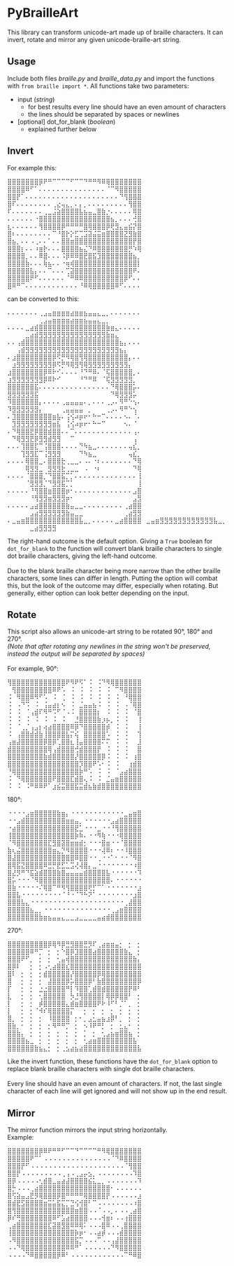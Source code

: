 ﻿# PyBrailleArt
This library can transform unicode-art made up of braille characters. It can invert, rotate and mirror any given unicode-braille-art string.

## Usage
Include both files *braille.py* and *braille_data.py* and import the functions with `from braille import *`. All functions take two parameters: 
 * input (*string*)
     * for best results every line should have an even amount of characters
     * the lines should be separated by spaces or newlines
 * [optional] dot_for_blank (*boolean*)
     * explained further below


## Invert
For example this:

<p>⣿⣿⣿⣿⣿⣿⣿⡿⠟⠛⠉⠉⠉⠉⠋⠉⠉⠙⠛⠛⠻⠿⢿⣿⣿⣿⣿⣿⣿⣿ <br> 
⣿⣿⣿⣿⠿⠋⠁⠄⠄⠄⠄⠄⠄⠄⠄⠄⠄⠄⠄⠄⠄⠄⠈⠉⠻⣿⣿⣿⣿⣿ <br> 
⣿⣿⡟⠁⠄⠄⠄⠄⠄⠄⠄⠄⠄⠄⠄⠄⠄⠄⠄⠄⠄⠄⠄⠄⠄⠙⢻⣿⣿⣿ <br> 
⣿⠏⠄⠄⠄⠄⠄⠄⠄⠄⢀⣔⢤⣄⡀⠄⡄⡀⠄⠄⠄⠄⠄⠄⠄⠄⠄⢻⣿⣿ <br> 
⠏⠄⠄⠄⠄⠄⠄⠄⢀⣀⣨⣵⣿⣿⣿⣿⣧⣦⣤⣀⣿⣷⡐⠄⠄⠄⠄⠄⢿⣿ <br> 
⠄⠄⠄⠄⠄⠄⠐⣿⣿⣿⣿⣿⣿⣿⣿⣿⣿⣿⣿⣿⣿⣿⣿⣦⡀⠄⠄⠄⢚⣿ <br> 
⣆⠄⠄⠄⠄⠄⠄⢻⣿⣿⣿⣿⡿⠛⠛⠛⠛⣿⢿⣿⣿⣿⡿⢟⣻⣄⣤⣮⡝⣿ <br> 
⣿⠆⠄⠄⠄⠄⠄⠄⠄⠄⠉⠘⣿⡗⡕⣋⢉⣩⣽⣬⣭⣶⣿⣿⣿⣿⣝⣻⣷⣿ <br> 
⣿⣦⡀⠄⠄⠠⢀⠄⠄⠁⠄⠄⣿⣿⣶⣿⣿⣿⣿⣿⣿⣿⣿⣿⣿⣿⣿⣿⡟⣿ <br> 
⣿⣿⣿⡆⠄⠄⠰⣶⡗⠄⠄⠄⣿⣿⣿⣿⣦⣌⠙⠿⣿⣿⣿⣿⣿⣿⣿⡛⠱⢿ <br> 
⣿⣿⣿⣿⡀⠄⠄⠿⣿⠄⠄⠄⠨⡿⠿⠿⣿⣟⣿⣯⣹⣿⣿⣿⣿⣿⣿⣿⣦⡀ <br> 
⣿⣿⣿⣿⣷⠄⠄⠄⢷⣦⠄⠄⠐⢶⢾⣿⣿⣿⣿⣿⣿⣿⣿⣿⣿⣿⣿⣿⣿⡇ <br> 
⣿⣿⣿⣿⣿⣧⡄⠄⠄⠉⠄⠄⠄⢉⣽⣿⣿⣿⣿⣿⣿⣿⣿⣿⣿⣿⣿⣿⠟⠄ <br> 
⣿⣿⣿⣿⣿⠟⠋⠄⠄⠄⠄⠄⠄⠈⠛⠿⠿⣿⣿⣿⣿⣿⣿⣿⣿⣿⡿⠋⠄⠄ <br> 
⣿⠿⠛⠉⠄⠄⠄⠄⠄⠄⠄⠄⠄⠄⠄⠄⠘⠿⢿⣿⣿⣿⣿⣿⠿⠋⠄⠄⠄⠄</p> 

can be converted to this:

<p>⠄⠄⠄⠄⠄⠄⠄⢀⣠⣤⣶⣶⣶⣶⣴⣶⣶⣦⣤⣤⣄⣀⡀⠄⠄⠄⠄⠄⠄⠄ ⠀⠀⠀⠀⠀⠀⠀⢀⣠⣤⣶⣶⣶⣶⣴⣶⣶⣦⣤⣤⣄⣀⡀⠀⠀⠀⠀⠀⠀⠀ <br> 
⠄⠄⠄⠄⣀⣴⣾⣿⣿⣿⣿⣿⣿⣿⣿⣿⣿⣿⣿⣿⣿⣿⣷⣶⣄⠄⠄⠄⠄⠄ ⠀⠀⠀⠀⣀⣴⣾⣻⣻⣻⣻⣻⣻⣻⣻⣻⣻⣻⣻⣻⣻⣻⣷⣶⣄⠀⠀⠀⠀⠀ <br> 
⠄⠄⢠⣾⣿⣿⣿⣿⣿⣿⣿⣿⣿⣿⣿⣿⣿⣿⣿⣿⣿⣿⣿⣿⣿⣦⡄⠄⠄⠄ ⠀⠀⢠⣾⣻⣻⣻⣻⣻⣻⣻⣻⣻⣻⣻⣻⣻⣻⣻⣻⣻⣻⣻⣻⣻⣦⡄⠀⠀⠀ <br> 
⠄⣰⣿⣿⣿⣿⣿⣿⣿⣿⡿⠫⡛⠻⢿⣿⢻⢿⣿⣿⣿⣿⣿⣿⣿⣿⣿⡄⠄⠄ ⠀⣰⣻⣻⣻⣻⣻⣻⣻⣻⡿⠫⡛⠻⢿⣻⢻⢿⣻⣻⣻⣻⣻⣻⣻⣻⣻⡄⠀⠀ <br> 
⣰⣿⣿⣿⣿⣿⣿⣿⡿⠿⠗⠊⠄⠄⠄⠄⠘⠙⠛⠿⠄⠈⢯⣿⣿⣿⣿⣿⡀⠄ ⣰⣻⣻⣻⣻⣻⣻⣻⡿⠿⠗⠊⠀⠀⠀⠀⠘⠙⠛⠿⠀⠈⢯⣻⣻⣻⣻⣻⡀⠀ <br> 
⣿⣿⣿⣿⣿⣿⣯⠄⠄⠄⠄⠄⠄⠄⠄⠄⠄⠄⠄⠄⠄⠄⠄⠙⢿⣿⣿⣿⡥⠄ ⣻⣻⣻⣻⣻⣻⣯⠀⠀⠀⠀⠀⠀⠀⠀⠀⠀⠀⠀⠀⠀⠀⠀⠙⢿⣻⣻⣻⡥⠀ <br> 
⠹⣿⣿⣿⣿⣿⣿⡄⠄⠄⠄⠄⢀⣤⣤⣤⣤⠄⡀⠄⠄⠄⢀⡠⠄⠻⠛⠑⢢⠄ ⠹⣻⣻⣻⣻⣻⣻⡄⠀⠀⠀⠀⢀⣤⣤⣤⣤⠀⡀⠀⠀⠀⢀⡠⠄⠻⠛⠑⢢⠀ <br> 
⠄⣹⣿⣿⣿⣿⣿⣿⣿⣿⣶⣧⠄⢨⢪⠴⡶⠖⠂⠓⠒⠉⠄⠄⠄⠄⠢⠄⠈⠄ ⠀⣹⣻⣻⣻⣻⣻⣻⣻⣻⣶⣧⠀⢨⢪⠴⡶⠖⠂⠓⠒⠉⠀⠀⠀⠀⠢⠄⠈⠀ <br> 
⠄⠙⢿⣿⣿⣟⡿⣿⣿⣾⣿⣿⠄⠄⠉⠄⠄⠄⠄⠄⠄⠄⠄⠄⠄⠄⠄⠄⢠⠄ ⠀⠙⢿⣻⣻⣟⡿⣻⣻⣾⣻⣻⠀⠀⠉⠀⠀⠀⠀⠀⠀⠀⠀⠀⠀⠀⠀⠀⢠⠀ <br> 
⠄⠄⠄⢹⣿⣿⣏⠉⢨⣿⣿⣿⠄⠄⠄⠄⠙⠳⣦⣀⠄⠄⠄⠄⠄⠄⠄⢤⣎⡀ ⠀⠀⠀⢹⣻⣻⣏⠉⢨⣻⣻⣻⠀⠀⠀⠀⠙⠳⣦⣀⠀⠀⠀⠀⠀⠀⠀⢤⣎⡀ <br> 
⠄⠄⠄⠄⢿⣿⣿⣀⠄⣿⣿⣿⣗⢀⣀⣀⠄⠠⠄⠐⠆⠄⠄⠄⠄⠄⠄⠄⠙⢿ ⠀⠀⠀⠀⢿⣻⣻⣀⠀⣻⣻⣻⣗⢀⣀⣀⠀⠠⠀⠐⠆⠀⠀⠀⠀⠀⠀⠀⠙⢿ <br> 
⠄⠄⠄⠄⠈⣿⣿⣿⡈⠙⣿⣿⣯⡉⡁⠄⠄⠄⠄⠄⠄⠄⠄⠄⠄⠄⠄⠄⠄⢸ ⠀⠀⠀⠀⠈⣻⣻⣻⡈⠙⣻⣻⣯⡉⡁⠀⠀⠀⠀⠀⠀⠀⠀⠀⠀⠀⠀⠀⠀⢸ <br> 
⠄⠄⠄⠄⠄⠘⢻⣿⣿⣶⣿⣿⣿⡶⠂⠄⠄⠄⠄⠄⠄⠄⠄⠄⠄⠄⠄⠄⣠⣿ ⠀⠀⠀⠀⠀⠘⢻⣻⣻⣶⣻⣻⣻⡶⠂⠀⠀⠀⠀⠀⠀⠀⠀⠀⠀⠀⠀⠀⣠⣻ <br> 
⠄⠄⠄⠄⠄⣠⣴⣿⣿⣿⣿⣿⣿⣷⣤⣀⣀⠄⠄⠄⠄⠄⠄⠄⠄⠄⢀⣴⣿⣿ ⠀⠀⠀⠀⠀⣠⣴⣻⣻⣻⣻⣻⣻⣷⣤⣀⣀⠀⠀⠀⠀⠀⠀⠀⠀⠀⢀⣴⣻⣻ <br> 
⠄⣀⣤⣶⣿⣿⣿⣿⣿⣿⣿⣿⣿⣿⣿⣿⣧⣀⡀⠄⠄⠄⠄⠄⣀⣴⣿⣿⣿⣿⠀⣀⣤⣶⣻⣻⣻⣻⣻⣻⣻⣻⣻⣻⣻⣻⣧⣀⡀⠀⠀⠀⠀⠀⣀⣴⣻⣻⣻⣻ </p>  

The right-hand outcome is the default option. Giving a `True` boolean for `dot_for_blank` to the function will convert blank braille characters to single dot braille characters, giving the left-hand outcome. <br><br>
Due to the blank braille character being more narrow than the other braille characters, some lines can differ in length. Putting the option will combat this, but the look of the outcome may differ, especially when rotating. But generally, either option can look better depending on the input.

## Rotate
This script also allows an unicode-art string to be rotated 90°, 180° and 270°. <br>
*(Note that after rotating any newlines in the string won't be preserved, instead the output will be separated by spaces)* <br><br>
For example, 90°:

<p>⢻⣿⣿⣿⣿⣿⣿⣿⣿⣿⣿⣿⣿⠟⠻⠟⠫⠁⠨⠀⠨⠙⠻⢿⣿⣿⣿⣿⣿⣿ <br> 
⠀⢻⣿⣿⣿⣿⣿⣿⣿⣿⠿⠟⠡⠀⠨⠀⠨⠀⠨⠀⠨⠀⠨⠀⠉⠻⣿⣿⣿⣿ <br> 
⠨⠀⠻⣿⣿⠿⠻⠋⠡⠀⠨⠀⢈⠀⠨⠀⠨⠀⠨⠀⠨⠀⠨⠀⠨⠀⠘⢿⣿⣿ <br> 
⠨⠀⠠⠙⠩⠀⠨⠀⢨⣤⣴⡆⠢⠀⠨⠀⣈⣤⣤⣦⠨⠀⠨⠀⠨⠀⠠⠈⢿⣿ <br> 
⠨⠀⠨⠀⠈⢠⣾⠏⠻⠛⠩⠋⠈⠠⠨⠀⣿⣿⣿⣿⡆⠀⠨⠀⠨⠀⠨⠀⠈⣿ <br> 
⠨⠀⠨⠀⠨⠀⠨⠀⠨⠀⠨⠀⠨⠀⠀⣘⣿⣿⣿⣿⣷⡰⡦⡀⠨⠀⠨⠀⠀⢸ <br> 
⠨⠀⠈⢀⡈⢠⣠⡆⢴⣴⣿⣿⣿⣿⠿⡿⠙⣿⣿⣿⣿⣿⡾⠀⠨⠀⠨⠀⠀⢸ <br> 
⠨⠀⢠⣿⣿⣾⣾⣷⢸⣿⣿⣿⣿⣧⡍⢮⠀⣿⣿⣿⣿⣿⠡⠀⠨⠀⠨⠀⠀⢹ <br> 
⢠⣶⣼⣿⣿⣿⣿⣿⡿⣿⡿⢁⣿⣿⣆⢸⣤⣿⣿⣿⣿⠍⠍⠀⠨⠀⠨⠀⠀⣸ <br> 
⣾⣿⣿⣿⣿⣿⣿⣿⣿⢿⢠⣾⣿⣿⣿⢚⣾⣿⣿⣿⡟⠀⠨⠀⠨⠀⠨⠀⠀⣿ <br> 
⣿⣿⣿⣿⣿⣿⣿⣿⣷⣾⣿⣿⣿⣿⣿⡜⣿⣿⣿⣿⣿⡿⠨⠀⠨⠀⠨⠀⢰⣿ <br> 
⣿⣿⣿⣿⣿⣿⣿⣿⣿⣿⣿⣿⣿⣿⣿⣿⡹⣿⣿⠟⠡⠂⠨⠀⠨⠀⠀⢰⣾⣿ <br> 
⠘⢿⣿⣿⣿⣿⣿⣿⣿⣿⣿⣿⣿⣿⣿⣿⡷⠛⠡⠀⠨⠀⠨⠀⠈⣠⣴⣿⣿⣿ <br> 
⠨⠀⠙⢿⣿⣿⣿⣿⣿⣿⠟⣿⣿⣿⣏⣾⣿⢄⠨⠀⠨⠀⣈⣤⣶⣿⣿⣿⣿⣿ <br> 
⠨⠀⠨⠀⠨⠛⠿⠿⠟⠁⣰⣮⣭⣿⣿⣯⣭⣾⣦⣷⣾⣿⣿⣿⣿⣿⣿⣿⣿⣿ </p> 

180°:

<p>⠐⠐⠐⠐⣠⣶⣿⣿⣿⣿⣿⣷⣶⡄⠐⠐⠐⠐⠐⠐⠐⠐⠐⠐⠐⠐⣀⣤⣶⣿ <br> 
⠐⠐⣠⣾⣿⣿⣿⣿⣿⣿⣿⣿⣿⣶⣶⣤⡀⠐⠐⠐⠐⠐⠐⣠⣴⣿⣿⣿⣿⣿ <br> 
⠐⣴⣿⣿⣿⣿⣿⣿⣿⣿⣿⣿⣿⣿⣿⣟⣁⠐⠐⠐⣀⠐⠐⠘⢻⣿⣿⣿⣿⣿ <br> 
⢸⣿⣿⣿⣿⣿⣿⣿⣿⣿⣿⣿⣿⣿⣿⡷⠷⠄⠐⠐⠻⢷⠐⠐⠐⢿⣿⣿⣿⣿ <br> 
⠈⠻⣿⣿⣿⣿⣿⣿⣿⣏⣻⣿⣽⣿⣶⣶⣾⡂⠐⠐⠐⣿⣶⠐⠐⠈⣿⣿⣿⣿ <br> 
⣷⢆⣬⣿⣿⣿⣿⣿⣿⣿⣶⣄⡙⠻⣿⣿⣿⣿⠐⠐⠐⢼⠿⠆⠐⠐⠸⣿⣿⣿ <br> 
⣿⣼⣿⣿⣿⣿⣿⣿⣿⣿⣿⣿⣿⣿⣿⠿⣿⣿⠐⠐⢀⠐⠐⠁⠂⠐⠐⠈⠻⣿ <br> 
⣿⢿⣯⣝⣿⣿⣿⣿⠿⣛⡛⣟⣋⣁⣩⢜⢼⣿⡄⣀⠐⠐⠐⠐⠐⠐⠐⠐⠰⣿ <br> 
⣿⣜⡻⠛⠙⣯⣵⣾⣿⣿⣿⣷⣿⣤⣤⣤⣤⣾⣿⣿⣿⣿⣧⠐⠐⠐⠐⠐⠐⠹ <br> 
⣿⡥⠐⠐⠐⠈⠻⣿⣿⣿⣿⣿⣿⣿⣿⣿⣿⣿⣿⣿⣿⣿⣿⠄⠐⠐⠐⠐⠐⠐ <br> 
⣿⣷⠐⠐⠐⠐⠐⠌⢿⣿⠉⠛⠻⢻⣿⣿⣿⣿⢟⡋⠉⠁⠐⠐⠐⠐⠐⠐⠐⣰ <br> 
⣿⣿⣧⠐⠐⠐⠐⠐⠐⠐⠐⠐⠈⠘⠐⠈⠙⠓⠝⠁⠐⠐⠐⠐⠐⠐⠐⠐⣰⣿ <br> 
⣿⣿⣿⣧⣄⠐⠐⠐⠐⠐⠐⠐⠐⠐⠐⠐⠐⠐⠐⠐⠐⠐⠐⠐⠐⠐⢀⣼⣿⣿ <br> 
⣿⣿⣿⣿⣿⣦⣀⡀⠐⠐⠐⠐⠐⠐⠐⠐⠐⠐⠐⠐⠐⠐⠐⢀⣠⣶⣿⣿⣿⣿ <br> 
⣿⣿⣿⣿⣿⣿⣿⣷⣶⣦⣤⣤⣄⣀⣀⣠⣀⣀⣀⣀⣤⣴⣾⣿⣿⣿⣿⣿⣿⣿ </p>

270°:

<p>⣿⣿⣿⣿⣿⣿⣿⣿⣿⡿⢿⠻⡿⣛⣻⣿⣿⣛⡻⠏⢀⣴⣶⣶⣤⡂⠀⡂⠀⡂ <br> 
⣿⣿⣿⣿⣿⠿⠛⡉⠀⡂⠀⡂⠑⣿⡿⣹⣿⣿⣿⣴⣿⣿⣿⣿⣿⣿⣷⣄⠀⡂ <br> 
⣿⣿⣿⠟⠋⡀⠀⡂⠀⡂⠀⢂⣤⢾⣿⣿⣿⣿⣿⣿⣿⣿⣿⣿⣿⣿⣿⣿⣷⡄ <br> 
⣿⡿⠇⠀⠀⡂⠀⡂⠠⢂⣴⣿⣿⣎⣿⣿⣿⣿⣿⣿⣿⣿⣿⣿⣿⣿⣿⣿⣿⣿ <br> 
⣿⠇⠀⡂⠀⡂⠀⡂⣾⣿⣿⣿⣿⣿⡜⣿⣿⣿⣿⣿⡿⢿⣿⣿⣿⣿⣿⣿⣿⣿ <br> 
⣿⠀⠀⡂⠀⡂⠀⡂⠀⣼⣿⣿⣿⡿⡥⣿⣿⣿⡿⠃⣷⣿⣿⣿⣿⣿⣿⣿⣿⡿ <br> 
⡏⠀⠀⡂⠀⡂⠀⣐⣐⣿⣿⣿⣿⠛⡇⠹⣿⣿⢁⣾⣿⣾⣿⣿⣿⣿⣿⡟⠿⠃ <br> 
⣇⠀⠀⡂⠀⡂⠀⢂⣿⣿⣿⣿⣿⠀⡳⣘⢻⣿⣿⣿⣿⡇⢿⡿⡿⣿⣿⠃⠀⡂ <br> 
⡇⠀⠀⡂⠀⡂⠀⡾⣿⣿⣿⣿⣿⣄⣾⣶⣿⣿⣿⣿⠟⠗⠸⠋⠃⡈⠁⡀⠀⡂ <br> 
⡇⠀⠀⡂⠀⡂⠈⠺⠎⢿⣿⣿⣿⣿⡍⠀⠀⡂⠀⡂⠀⡂⠀⡂⠀⡂⠀⡂⠀⡂ <br> 
⣿⡀⠀⡂⠀⡂⠀⡂⠀⠸⣿⣿⣿⣿⠀⡂⠂⡀⣠⣂⣤⣦⣰⡿⠃⡀⠀⡂⠀⡂ <br> 
⣿⣷⡀⠂⠀⡂⠀⡂⠀⡂⠻⠛⠛⡉⠀⡂⠀⠢⠸⠟⠛⡃⠀⡂⠀⣂⣄⠂⠀⡂ <br> 
⣿⣿⣷⡄⠀⡂⠀⡂⠀⡂⠀⡂⠀⡂⠀⡂⠀⡁⠀⡂⠀⢂⣠⣦⣶⣿⣿⣦⠀⡂ <br> 
⣿⣿⣿⣿⣦⣀⠀⡂⠀⡂⠀⡂⠀⡂⠀⡂⠀⢂⣴⣶⣿⣿⣿⣿⣿⣿⣿⣿⣧⠀ <br> 
⣿⣿⣿⣿⣿⣿⣷⣦⣄⡂⠀⡂⢀⣢⣴⣦⣴⣿⣿⣿⣿⣿⣿⣿⣿⣿⣿⣿⣿⣧ </p>

Like the invert function, these functions have the `dot_for_blank` option to replace blank braille characters with single dot braille characters. 
<br><br>
Every line should have an even amount of characters. If not, the last single character of each line will get ignored and will not show up in the end result.

## Mirror
The mirror function mirrors the input string horizontally. <br>
Example: 
<p>⣿⣿⣿⣿⣿⣿⣿⡿⠿⠟⠛⠛⠋⠉⠉⠙⠉⠉⠉⠉⠛⠻⢿⣿⣿⣿⣿⣿⣿⣿ <br>
⣿⣿⣿⣿⣿⠟⠉⠁⠠⠠⠠⠠⠠⠠⠠⠠⠠⠠⠠⠠⠠⠠⠠⠈⠙⠿⣿⣿⣿⣿ <br>
⣿⣿⣿⡟⠋⠠⠠⠠⠠⠠⠠⠠⠠⠠⠠⠠⠠⠠⠠⠠⠠⠠⠠⠠⠠⠠⠈⢻⣿⣿ <br>
⣿⣿⡟⠠⠠⠠⠠⠠⠠⠠⠠⠠⢀⢠⠠⢀⣠⡤⣢⡀⠠⠠⠠⠠⠠⠠⠠⠠⠹⣿ <br>
⣿⡿⠠⠠⠠⠠⠠⢂⣾⣿⣀⣤⣴⣼⣿⣿⣿⣿⣮⣅⣀⡀⠠⠠⠠⠠⠠⠠⠠⠹ <br>
⣿⡓⠠⠠⠠⢀⣴⣿⣿⣿⣿⣿⣿⣿⣿⣿⣿⣿⣿⣿⣿⣿⣿⠂⠠⠠⠠⠠⠠⠠ <br>
⣿⢫⣵⣤⣠⣟⡻⢿⣿⣿⣿⡿⣿⠛⠛⠛⠛⢿⣿⣿⣿⣿⡟⠠⠠⠠⠠⠠⠠⣰ <br>
⣿⣾⣟⣫⣿⣿⣿⣿⣶⣭⣥⣯⣍⡉⣙⢪⢺⣿⠃⠉⠠⠠⠠⠠⠠⠠⠠⠠⠰⣿ <br>
⣿⢻⣿⣿⣿⣿⣿⣿⣿⣿⣿⣿⣿⣿⣿⣶⣿⣿⠠⠠⠈⠠⠠⡀⠄⠠⠠⢀⣴⣿ <br>
⡿⠎⢛⣿⣿⣿⣿⣿⣿⣿⠿⠋⣡⣴⣿⣿⣿⣿⠠⠠⠠⢺⣶⠆⠠⠠⢰⣿⣿⣿ <br>
⢀⣴⣿⣿⣿⣿⣿⣿⣿⣏⣽⣿⣻⣿⠿⠿⢿⠅⠠⠠⠠⣿⠿⠠⠠⢀⣿⣿⣿⣿ <br>
⢸⣿⣿⣿⣿⣿⣿⣿⣿⣿⣿⣿⣿⣿⣿⡷⡶⠂⠠⠠⣴⡾⠠⠠⠠⣾⣿⣿⣿⣿ <br>
⠠⠻⣿⣿⣿⣿⣿⣿⣿⣿⣿⣿⣿⣿⣿⣯⡉⠠⠠⠠⠉⠠⠠⢠⣼⣿⣿⣿⣿⣿ <br>
⠠⠠⠙⢿⣿⣿⣿⣿⣿⣿⣿⣿⣿⠿⠿⠛⠁⠠⠠⠠⠠⠠⠠⠙⠻⣿⣿⣿⣿⣿ <br>
⠠⠠⠠⠠⠙⠿⣿⣿⣿⣿⣿⡿⠿⠃⠠⠠⠠⠠⠠⠠⠠⠠⠠⠠⠠⠠⠉⠛⠿⣿ </p>
